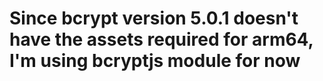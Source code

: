 # Since bcrypt version 5.0.1 doesn't have the assets required for arm64, I'm using bcryptjs module for now
